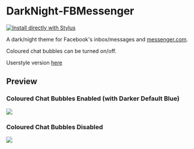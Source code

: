 # DarkNight-FBMessenger
[![Install directly with Stylus](https://img.shields.io/badge/Install%20directly%20with-Stylus-238b8b.svg)](https://raw.githubusercontent.com/cicerakes/DarkNight-FBMessenger/master/DarkNightFBM.user.css)

A dark/night theme for Facebook's inbox/messages and [messenger.com](messenger.com).

Coloured chat bubbles can be turned on/off.

Userstyle version [here](https://userstyles.org/styles/134433/dark-night-facebook-messenger)

## Preview
### Coloured Chat Bubbles Enabled (with Darker Default Blue)
![](https://raw.githubusercontent.com/cicerakes/DarkNight-FBMessenger/master/images/screenshots/main.png)

### Coloured Chat Bubbles Disabled 
![](https://raw.githubusercontent.com/cicerakes/DarkNight-FBMessenger/master/images/screenshots/main_no-coloured.png)
